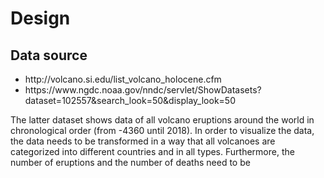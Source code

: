 # Design

## Data source
<ul>
<li>http://volcano.si.edu/list_volcano_holocene.cfm</li>
<li>https://www.ngdc.noaa.gov/nndc/servlet/ShowDatasets?dataset=102557&search_look=50&display_look=50</li>
</ul>

The latter dataset shows data of all volcano eruptions around the world in chronological order (from -4360 until 2018). In order to visualize the data, the data needs to be transformed in a way that all volcanoes are categorized into different countries and in all types. Furthermore, the number of eruptions and the number of deaths need to be 
